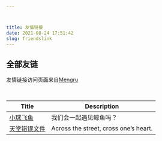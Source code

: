 ```yaml
---



title: 友情链接
date: 2021-08-24 17:51:42
slug: friendslink
---
```


## 全部友链

友情链接访问页面来自[Mengru](https://mengru.space/)

<br>

| Title            | Description                                                             |
|------------------|-------------------------------------------------------------------------|
| [小球飞鱼](https://mantyke.icu/)            | 我们会一起遇见鲸鱼吗？ 
| [天堂错误文件](https://naturaleki.one/)            | Across the street, cross one’s heart.





